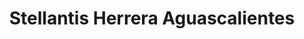 ---
title: "Stellantis Herrera Aguascalientes"
url: /aguascalientes/stellantis-herrera-aguascalientes/
shop: coche
---